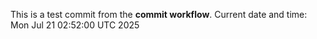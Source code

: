 This is a test commit from the **commit workflow**.
Current date and time: Mon Jul 21 02:52:00 UTC 2025
